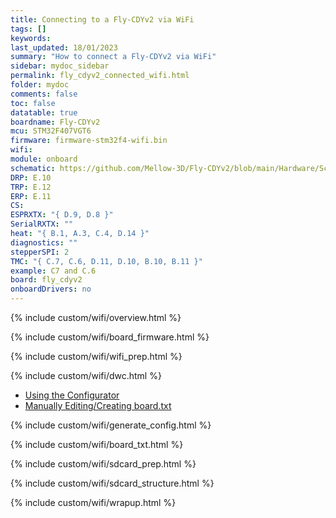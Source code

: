 ```yaml
---
title: Connecting to a Fly-CDYv2 via WiFi
tags: []
keywords: 
last_updated: 18/01/2023
summary: "How to connect a Fly-CDYv2 via WiFi"
sidebar: mydoc_sidebar
permalink: fly_cdyv2_connected_wifi.html
folder: mydoc
comments: false
toc: false
datatable: true
boardname: Fly-CDYv2
mcu: STM32F407VGT6
firmware: firmware-stm32f4-wifi.bin
wifi: 
module: onboard
schematic: https://github.com/Mellow-3D/Fly-CDYv2/blob/main/Hardware/Schematic.pdf
DRP: E.10
TRP: E.12
ERP: E.11
CS:
ESPRXTX: "{ D.9, D.8 }"
SerialRXTX: ""
heat: "{ B.1, A.3, C.4, D.14 }"
diagnostics: ""
stepperSPI: 2
TMC: "{ C.7, C.6, D.11, D.10, B.10, B.11 }"
example: C7 and C.6
board: fly_cdyv2
onboardDrivers: no
---
```


{% include custom/wifi/overview.html %}

{% include custom/wifi/board_firmware.html %}

{% include custom/wifi/wifi_prep.html %}

{% include custom/wifi/dwc.html %}

<ul id="profileTabs" class="nav nav-tabs">
    <li class="active"><a class="noCrossRef" href="#generate" data-toggle="tab">Using the Configurator</a></li>
    <li><a class="noCrossRef" href="#manual" data-toggle="tab">Manually Editing/Creating board.txt</a></li>
</ul>
  <div class="tab-content">
<div role="tabpanel" class="tab-pane active" id="generate" markdown="1">

{% include custom/wifi/generate_config.html %}

</div>

<div role="tabpanel" class="tab-pane" id="manual" markdown="1">

{% include custom/wifi/board_txt.html %}

</div>

</div>

{% include custom/wifi/sdcard_prep.html %}

{% include custom/wifi/sdcard_structure.html %}

{% include custom/wifi/wrapup.html %}